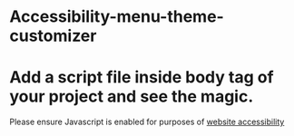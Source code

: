 # Accessibility-menu-theme-customizer


# Add a script file inside body tag of your project and see the magic.

<script>(function(d){var s = d.createElement("script");s.setAttribute("data-account", "F16boOvyRX");s.setAttribute("src", "https://cdn.userway.org/widget.js");(d.body || d.head).appendChild(s);})(document)</script><noscript>Please ensure Javascript is enabled for purposes of <a href="https://userway.org">website accessibility</a></noscript>
